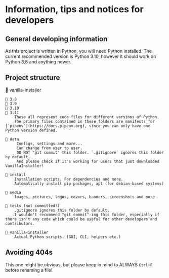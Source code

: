 # Information, tips and notices for developers

## General developing information

As this project is written in Python, you will need Python installed. The current recommended version is Python 3.10, however it should work on Python 3.8 and anything newer.

## Project structure

📂 vanilla-installer

    📂 3.8
    📂 3.9
    📂 3.10
    📂 3.11
        These all represent code files for different versions of Python.
        The primary files contained in these folders are manifests for [`pipenv`](https://docs.pipenv.org), since you can only have one Python version defined.

    📂 data
         Configs, settings and more...
         Can change from user to user.
         DO NOT "git commit" this folder. `.gitignore` ignores this folder by default.
         And please check if it's working for users that just downloaded VanillaInstaller!

    📂 install
        Installation scripts. For dependencies and more.
        Automatically install pip packages, apt (for debian-based systems)

    📂 media
        Images, pictures, logos, covers, banners, screenshots and more

    📂 tests (not committed!)
        .gitignore ignores this folder by default.
        I wouldn't recommend "git commit"-ing this folder, especially if there isn't any code which could be useful for other developers and contributors.

    📂 vanilla-installer
        Actual Python scripts. (GUI, CLI, helpers etc.)

## Avoiding 404s

This one might be obvious, but please keep in mind to ALWAYS `Ctrl+F` before renaming a file!
